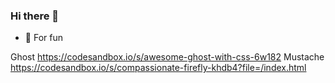 ### Hi there 👋

- 🔭 For fun

Ghost https://codesandbox.io/s/awesome-ghost-with-css-6w182
Mustache https://codesandbox.io/s/compassionate-firefly-khdb4?file=/index.html

<!--
**saulocastillos/saulocastillos** is a ✨ _special_ ✨ repository because its `README.md` (this file) appears on your GitHub profile.

Here are some ideas to get you started:

- 🔭 I’m currently working on ...
- 🌱 I’m currently learning ...
- 👯 I’m looking to collaborate on ...
- 🤔 I’m looking for help with ...
- 💬 Ask me about ...
- 📫 How to reach me: ...
- 😄 Pronouns: ...
- ⚡ Fun fact: ...
-->
